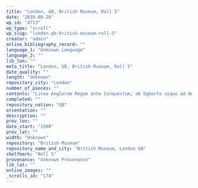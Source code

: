 ```yaml
---
title: "London, GB, British Museum, Roll 5"
date: "2016-09-28"
wp_id: "4713"
wp_type: "scroll"
wp_slug: "london-gb-british-museum-roll-5"
creator: "admin"
online_bibliography_record: ""
language_1: "Unknown Language"
language_2: ""
lib_lon: ""
meta_title: "London, GB, British Museum, Roll 5"
date_quality: ""
length: "Unknown"
repository_city: "London"
number_of_pieces: ""
contents: "Linea Anglorum Regum ante Conquestum, ab Egberto usque ad Henri VIII."
completed: ""
repository_nation: "GB"
orientation: ""
description: ""
prov_lon: ""
date_start: "1500"
prov_lat: ""
width: "Unknown"
repository: "British Museum"
repository_name_and_city: "British Museum, London GB"
shelfmark: "Roll 5"
provenance: "Unknown Provenance"
lib_lat: ""
online_images: ""
_scrolls_id: "174"
---
```



